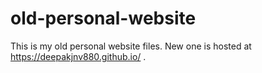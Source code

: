 # old-personal-website
This is my old personal website files. New one is hosted at https://deepakjnv880.github.io/ .
